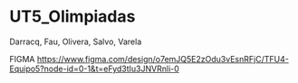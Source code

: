 # UT5_Olimpiadas
Darracq, Fau, Olivera, Salvo, Varela 

FIGMA https://www.figma.com/design/o7emJQ5E2zOdu3vEsnRFjC/TFU4-Equipo5?node-id=0-1&t=eFyd3tIu3JNVRnli-0

